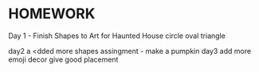 # HOMEWORK

Day 1 - Finish Shapes to Art for Haunted House
circle oval triangle


day2 a
<dded more shapes
assingment - make a pumpkin
day3 
add more emoji decor give good placement
